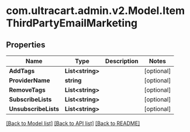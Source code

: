 # com.ultracart.admin.v2.Model.ItemThirdPartyEmailMarketing
## Properties

Name | Type | Description | Notes
------------ | ------------- | ------------- | -------------
**AddTags** | **List&lt;string&gt;** |  | [optional] 
**ProviderName** | **string** |  | [optional] 
**RemoveTags** | **List&lt;string&gt;** |  | [optional] 
**SubscribeLists** | **List&lt;string&gt;** |  | [optional] 
**UnsubscribeLists** | **List&lt;string&gt;** |  | [optional] 

[[Back to Model list]](../README.md#documentation-for-models) [[Back to API list]](../README.md#documentation-for-api-endpoints) [[Back to README]](../README.md)

